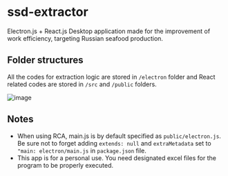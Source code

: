 # ssd-extractor
Electron.js + React.js Desktop application made for the improvement of work efficiency, targeting Russian seafood production. 

## Folder structures
All the codes for extraction logic are stored in `/electron` folder and React related codes are stored in `/src` and `/public` folders.

![image](https://github.com/NT1210/ssd-extractor/assets/147454467/de228a5b-aaaf-4abb-93ac-cab86c2b6e65)

## Notes
- When using RCA, main.js is by default specified as `public/electron.js`. Be sure not to forget adding `extends: null` and `extraMetadata` set to `"main: electron/main.js` in `package.json` file.
- This app is for a personal use. You need designated excel files for the program to be properly executed.

